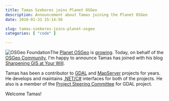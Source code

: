 ```yaml
---
title: Tamas Szekeres joins Planet OSGeo
description: Announcement about Tamas joining the Planet OSGeo
date: 2010-01-31 15:14:56

slug: tamas-szekeres-joins-planet-osgeo
categories: [ "code" ]

---
```


![OSGeo Foundation](/images/logos/osgeo-logo.png)The [Planet OSGeo](http://planet.osgeo.org) is [growing](/?p=1774). Today, on behalf of the [OSGeo Community](http://osgeo.org), I'm happy to announce Tamas has joined with his blog [Sharpening GIS at Your Will](http://szekerest.blogspot.com/).

Tamas has been a contributor to [GDAL](http://www.gdal.org) and [MapServer](http://mapserver.org) projects for years. He develops and maintains [.NET/C#](http://trac.osgeo.org/gdal/wiki/GdalOgrInCsharp) interfaces for both of the projects. He also is a member of the [Project Steering Committee](http://trac.osgeo.org/gdal/wiki/GovernanceAndCommunity) for GDAL project.

Welcome Tamas!

